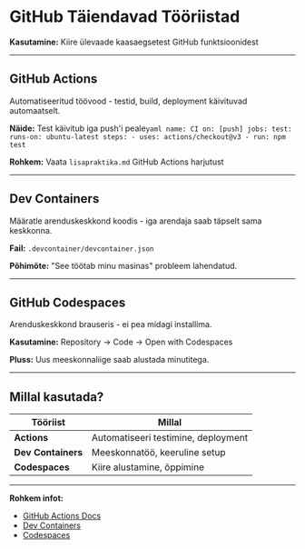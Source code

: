 # GitHub Täiendavad Tööriistad

**Kasutamine:** Kiire ülevaade kaasaegsetest GitHub funktsioonidest

---

## GitHub Actions

Automatiseeritud töövood - testid, build, deployment käivituvad automaatselt.

**Näide:** Test käivitub iga push'i peale```yaml
name: CI
on: [push]
jobs:
  test:
    runs-on: ubuntu-latest
    steps:
      - uses: actions/checkout@v3
      - run: npm test```

**Rohkem:** Vaata `lisapraktika.md` GitHub Actions harjutust

---

## Dev Containers

Määratle arenduskeskkond koodis - iga arendaja saab täpselt sama keskkonna.

**Fail:** `.devcontainer/devcontainer.json`

**Põhimõte:** "See töötab minu masinas" probleem lahendatud.

---

## GitHub Codespaces

Arenduskeskkond brauseris - ei pea midagi installima.

**Kasutamine:** Repository → Code → Open with Codespaces

**Pluss:** Uus meeskonnaliige saab alustada minutitega.

---

## Millal kasutada?

| Tööriist | Millal |
|----------|--------|
| **Actions** | Automatiseeri testimine, deployment |
| **Dev Containers** | Meeskonnatöö, keeruline setup |
| **Codespaces** | Kiire alustamine, õppimine |

---

**Rohkem infot:**
- [GitHub Actions Docs](https://docs.github.com/en/actions)
- [Dev Containers](https://code.visualstudio.com/docs/devcontainers/containers)
- [Codespaces](https://docs.github.com/en/codespaces)